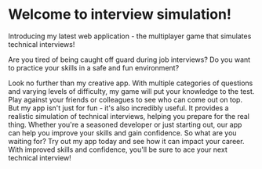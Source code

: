 # Welcome to interview simulation!

Introducing my latest web application - the multiplayer game that simulates technical interviews!

Are you tired of being caught off guard during job interviews? Do you want to practice your skills in a safe and fun environment?

Look no further than my creative app. With multiple categories of questions and varying levels of difficulty, my game will put your knowledge to the test.
Play against your friends or colleagues to see who can come out on top.     
But my app isn't just for fun - it's also incredibly useful. 
It provides a realistic simulation of technical interviews, helping you prepare for the real thing.
Whether you're a seasoned developer or just starting out, our app can help you improve your skills and gain confidence.
So what are you waiting for? Try out my app today and see how it can impact your career.
With improved skills and confidence, you'll be sure to ace your next technical interview!
